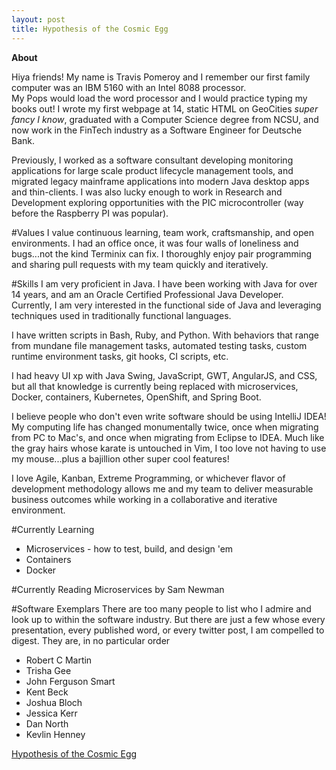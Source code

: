 ```yaml
---
layout: post
title: Hypothesis of the Cosmic Egg
---
```


**About**

Hiya friends!  My name is Travis Pomeroy and I remember our first family computer was an IBM 5160 with an Intel 8088 processor.  
My Pops would load the word processor and I would practice typing my books out!  I wrote my first webpage at 14, static HTML on 
GeoCities *super fancy I know*, graduated with a Computer Science degree from NCSU, and now work in the FinTech industry 
as a Software Engineer for Deutsche Bank.    

Previously, I worked as a software consultant developing monitoring applications for large scale product lifecycle management tools, 
and migrated legacy mainframe applications into modern Java desktop apps and thin-clients.  I was also lucky enough to work in 
Research and Development exploring opportunities with the PIC microcontroller (way before the Raspberry PI was popular).

#Values
I value continuous learning, team work, craftsmanship, and open environments.  I had an office once, it was four walls of 
loneliness and bugs...not the kind Terminix can fix.  I thoroughly enjoy pair programming and sharing pull requests with my 
team quickly and iteratively.

#Skills
I am very proficient in Java.  I have been working with Java for over 14 years, and am an Oracle Certified Professional Java 
Developer.  Currently, I am very interested in the functional side of Java and leveraging techniques used in traditionally functional 
languages.  

I have written scripts in Bash, Ruby, and Python.  With behaviors that range from mundane file management tasks, automated testing tasks, 
custom runtime environment tasks, git hooks, CI scripts, etc.

I had heavy UI xp with Java Swing, JavaScript, GWT, AngularJS, and CSS, but all that knowledge is currently being replaced with 
microservices, Docker, containers, Kubernetes, OpenShift, and Spring Boot.

I believe people who don't even write software should be using IntelliJ IDEA!  My computing life has changed monumentally twice, once when 
migrating from PC to Mac's, and once when migrating from Eclipse to IDEA.  Much like the gray hairs whose karate is untouched in Vim, I too 
love not having to use my mouse...plus a bajillion other super cool features! 

I love Agile, Kanban, Extreme Programming, or whichever flavor of development methodology allows me and my team to deliver measurable 
business outcomes while working in a collaborative and iterative environment.      

#Currently Learning
* Microservices - how to test, build, and design 'em
* Containers
* Docker

#Currently Reading
Microservices by Sam Newman

#Software Exemplars
There are too many people to list who I admire and look up to within the software industry.  But there are just a few whose 
every presentation, every published word, or every twitter post, I am compelled to digest.  They are, in no particular order 

* Robert C Martin
* Trisha Gee
* John Ferguson Smart
* Kent Beck
* Joshua Bloch
* Jessica Kerr
* Dan North
* Kevlin Henney
  
[Hypothesis of the Cosmic Egg](https://en.wikipedia.org/wiki/Georges_Lemaître)